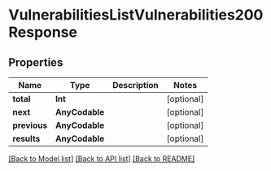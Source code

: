 # VulnerabilitiesListVulnerabilities200Response

## Properties
Name | Type | Description | Notes
------------ | ------------- | ------------- | -------------
**total** | **Int** |  | [optional] 
**next** | **AnyCodable** |  | [optional] 
**previous** | **AnyCodable** |  | [optional] 
**results** | **AnyCodable** |  | [optional] 

[[Back to Model list]](../README.md#documentation-for-models) [[Back to API list]](../README.md#documentation-for-api-endpoints) [[Back to README]](../README.md)


